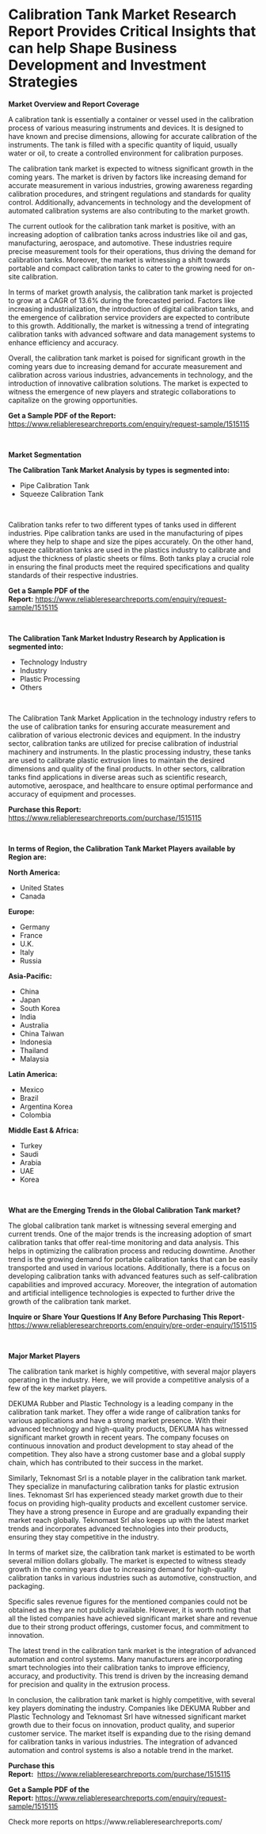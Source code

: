 <p><h1>Calibration Tank Market Research Report Provides Critical Insights that can help Shape Business Development and Investment Strategies</h1></p><p><strong>Market Overview and Report Coverage</strong></p>
<p><p>A calibration tank is essentially a container or vessel used in the calibration process of various measuring instruments and devices. It is designed to have known and precise dimensions, allowing for accurate calibration of the instruments. The tank is filled with a specific quantity of liquid, usually water or oil, to create a controlled environment for calibration purposes.</p><p>The calibration tank market is expected to witness significant growth in the coming years. The market is driven by factors like increasing demand for accurate measurement in various industries, growing awareness regarding calibration procedures, and stringent regulations and standards for quality control. Additionally, advancements in technology and the development of automated calibration systems are also contributing to the market growth.</p><p>The current outlook for the calibration tank market is positive, with an increasing adoption of calibration tanks across industries like oil and gas, manufacturing, aerospace, and automotive. These industries require precise measurement tools for their operations, thus driving the demand for calibration tanks. Moreover, the market is witnessing a shift towards portable and compact calibration tanks to cater to the growing need for on-site calibration.</p><p>In terms of market growth analysis, the calibration tank market is projected to grow at a CAGR of 13.6% during the forecasted period. Factors like increasing industrialization, the introduction of digital calibration tanks, and the emergence of calibration service providers are expected to contribute to this growth. Additionally, the market is witnessing a trend of integrating calibration tanks with advanced software and data management systems to enhance efficiency and accuracy.</p><p>Overall, the calibration tank market is poised for significant growth in the coming years due to increasing demand for accurate measurement and calibration across various industries, advancements in technology, and the introduction of innovative calibration solutions. The market is expected to witness the emergence of new players and strategic collaborations to capitalize on the growing opportunities.</p></p>
<p><strong>Get a Sample PDF of the Report:</strong> <a href="https://www.reliableresearchreports.com/enquiry/request-sample/1515115">https://www.reliableresearchreports.com/enquiry/request-sample/1515115</a></p>
<p>&nbsp;</p>
<p><strong>Market Segmentation</strong></p>
<p><strong>The Calibration Tank Market Analysis by types is segmented into:</strong></p>
<p><ul><li>Pipe Calibration Tank</li><li>Squeeze Calibration Tank</li></ul></p>
<p>&nbsp;</p>
<p><p>Calibration tanks refer to two different types of tanks used in different industries. Pipe calibration tanks are used in the manufacturing of pipes where they help to shape and size the pipes accurately. On the other hand, squeeze calibration tanks are used in the plastics industry to calibrate and adjust the thickness of plastic sheets or films. Both tanks play a crucial role in ensuring the final products meet the required specifications and quality standards of their respective industries.</p></p>
<p><strong>Get a Sample PDF of the Report:</strong>&nbsp;<a href="https://www.reliableresearchreports.com/enquiry/request-sample/1515115">https://www.reliableresearchreports.com/enquiry/request-sample/1515115</a></p>
<p>&nbsp;</p>
<p><strong>The Calibration Tank Market Industry Research by Application is segmented into:</strong></p>
<p><ul><li>Technology Industry</li><li>Industry</li><li>Plastic Processing</li><li>Others</li></ul></p>
<p>&nbsp;</p>
<p><p>The Calibration Tank Market Application in the technology industry refers to the use of calibration tanks for ensuring accurate measurement and calibration of various electronic devices and equipment. In the industry sector, calibration tanks are utilized for precise calibration of industrial machinery and instruments. In the plastic processing industry, these tanks are used to calibrate plastic extrusion lines to maintain the desired dimensions and quality of the final products. In other sectors, calibration tanks find applications in diverse areas such as scientific research, automotive, aerospace, and healthcare to ensure optimal performance and accuracy of equipment and processes.</p></p>
<p><strong>Purchase this Report:</strong>&nbsp; <a href="https://www.reliableresearchreports.com/purchase/1515115">https://www.reliableresearchreports.com/purchase/1515115</a></p>
<p>&nbsp;</p>
<p><strong>In terms of Region, the Calibration Tank Market Players available by Region are:</strong></p>
<p>
    <p> <strong> North America: </strong>
        <ul>
            <li>United States</li>
            <li>Canada</li>
        </ul>
        </p> 
    <p> <strong> Europe: </strong>
        <ul>
            <li>Germany</li>
            <li>France</li>
            <li>U.K.</li>
            <li>Italy</li>
            <li>Russia</li>
        </ul>
        </p> 
    <p> <strong> Asia-Pacific: </strong>
        <ul>
            <li>China</li>
            <li>Japan</li>
            <li>South Korea</li>
            <li>India</li>
            <li>Australia</li>
            <li>China Taiwan</li>
            <li>Indonesia</li>
            <li>Thailand</li>
            <li>Malaysia</li>
        </ul>
        </p> 
    <p> <strong> Latin America: </strong>
        <ul>
            <li>Mexico</li>
            <li>Brazil</li>
            <li>Argentina Korea</li>
            <li>Colombia</li>
        </ul>
        </p> 
    <p> <strong> Middle East & Africa: </strong>
        <ul>
            <li>Turkey</li>
            <li>Saudi</li>
            <li>Arabia</li>
            <li>UAE</li>
            <li>Korea</li>
        </ul>
    </p>
    </p>
<p>&nbsp;</p>
<p><strong>What are the Emerging Trends in the Global Calibration Tank market?</strong></p>
<p><p>The global calibration tank market is witnessing several emerging and current trends. One of the major trends is the increasing adoption of smart calibration tanks that offer real-time monitoring and data analysis. This helps in optimizing the calibration process and reducing downtime. Another trend is the growing demand for portable calibration tanks that can be easily transported and used in various locations. Additionally, there is a focus on developing calibration tanks with advanced features such as self-calibration capabilities and improved accuracy. Moreover, the integration of automation and artificial intelligence technologies is expected to further drive the growth of the calibration tank market.</p></p>
<p><strong>Inquire or Share Your Questions If Any Before Purchasing This Report</strong>- <a href="https://www.reliableresearchreports.com/enquiry/pre-order-enquiry/1515115">https://www.reliableresearchreports.com/enquiry/pre-order-enquiry/1515115</a></p>
<p>&nbsp;</p>
<p><strong>Major Market Players</strong></p>
<p><p>The calibration tank market is highly competitive, with several major players operating in the industry. Here, we will provide a competitive analysis of a few of the key market players.</p><p>DEKUMA Rubber and Plastic Technology is a leading company in the calibration tank market. They offer a wide range of calibration tanks for various applications and have a strong market presence. With their advanced technology and high-quality products, DEKUMA has witnessed significant market growth in recent years. The company focuses on continuous innovation and product development to stay ahead of the competition. They also have a strong customer base and a global supply chain, which has contributed to their success in the market.</p><p>Similarly, Teknomast Srl is a notable player in the calibration tank market. They specialize in manufacturing calibration tanks for plastic extrusion lines. Teknomast Srl has experienced steady market growth due to their focus on providing high-quality products and excellent customer service. They have a strong presence in Europe and are gradually expanding their market reach globally. Teknomast Srl also keeps up with the latest market trends and incorporates advanced technologies into their products, ensuring they stay competitive in the industry.</p><p>In terms of market size, the calibration tank market is estimated to be worth several million dollars globally. The market is expected to witness steady growth in the coming years due to increasing demand for high-quality calibration tanks in various industries such as automotive, construction, and packaging.</p><p>Specific sales revenue figures for the mentioned companies could not be obtained as they are not publicly available. However, it is worth noting that all the listed companies have achieved significant market share and revenue due to their strong product offerings, customer focus, and commitment to innovation.</p><p>The latest trend in the calibration tank market is the integration of advanced automation and control systems. Many manufacturers are incorporating smart technologies into their calibration tanks to improve efficiency, accuracy, and productivity. This trend is driven by the increasing demand for precision and quality in the extrusion process.</p><p>In conclusion, the calibration tank market is highly competitive, with several key players dominating the industry. Companies like DEKUMA Rubber and Plastic Technology and Teknomast Srl have witnessed significant market growth due to their focus on innovation, product quality, and superior customer service. The market itself is expanding due to the rising demand for calibration tanks in various industries. The integration of advanced automation and control systems is also a notable trend in the market.</p></p>
<p><strong>Purchase this Report:</strong>&nbsp;&nbsp;<a href="https://www.reliableresearchreports.com/purchase/1515115">https://www.reliableresearchreports.com/purchase/1515115</a></p>
<p></p>
<p><strong>Get a Sample PDF of the Report:</strong>&nbsp;<a href="https://www.reliableresearchreports.com/enquiry/request-sample/1515115">https://www.reliableresearchreports.com/enquiry/request-sample/1515115</a></p>
<p>Check more reports on https://www.reliableresearchreports.com/</p>